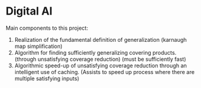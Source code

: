 # Digital AI
Main components to this project:
1. Realization of the fundamental definition of generalization (karnaugh map simplification)
1. Algorithm for finding sufficiently generalizing covering products. (through unsatisfying coverage reduction) (must be sufficiently fast)
1. Algorithmic speed-up of unsatisfying coverage reduction through an intelligent use of caching. (Assists to speed up process where there are multiple satisfying inputs)
